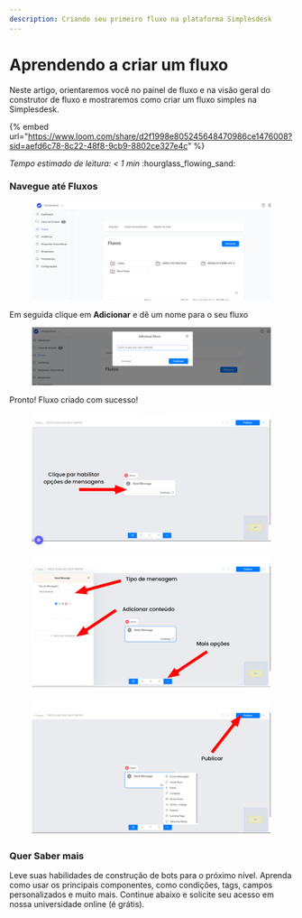 ```yaml
---
description: Criando seu primeiro fluxo na plataforma Simplesdesk
---
```


# Aprendendo a criar um fluxo

Neste artigo, orientaremos você no painel de fluxo e na visão geral do construtor de fluxo e mostraremos como criar um fluxo simples na Simplesdesk.

{% embed url="https://www.loom.com/share/d2f1998e805245648470986ce1476008?sid=aefd6c78-8c22-48f8-9cb9-8802ce327e4c" %}

_Tempo estimado de leitura: < 1 min_ :hourglass\_flowing\_sand:

### Navegue até Fluxos

<figure><img src="../.gitbook/assets/image (16).png" alt=""><figcaption></figcaption></figure>

Em seguida clique em **Adicionar** e dê um nome para o seu fluxo

<figure><img src="../.gitbook/assets/image (17).png" alt=""><figcaption></figcaption></figure>

Pronto! Fluxo criado com sucesso!

<figure><img src="../.gitbook/assets/image (19).png" alt=""><figcaption></figcaption></figure>

<figure><img src="../.gitbook/assets/Clique par habilitar opções de mensagens.png" alt=""><figcaption></figcaption></figure>

<figure><img src="../.gitbook/assets/Clique par habilitar opções de mensagens (1).png" alt=""><figcaption></figcaption></figure>

### **Quer Saber mais**

Leve suas habilidades de construção de bots para o próximo nível. Aprenda como usar os principais componentes, como condições, tags, campos personalizados e muito mais. Continue abaixo e solicite seu acesso em nossa universidade online (é grátis).
